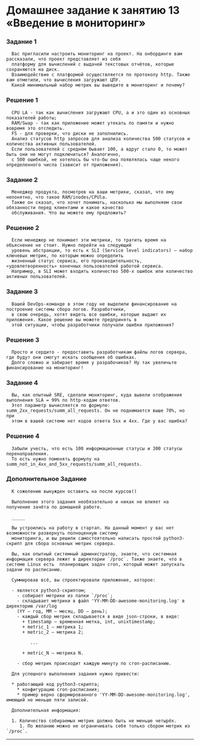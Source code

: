# Домашнее задание к занятию 13 «Введение в мониторинг»


### Задание 1
      Вас пригласили настроить мониторинг на проект. На онбординге вам рассказали, что проект представляет из себя 
      платформу для вычислений с выдачей текстовых отчётов, которые сохраняются на диск. 
      Взаимодействие с платформой осуществляется по протоколу http. Также вам отметили, что вычисления загружают ЦПУ. 
      Какой минимальный набор метрик вы выведите в мониторинг и почему?

### Решение 1
      CPU LA - так как вычисления загружают CPU, а и это один из основных показателей работы;
      RAM/Swap - так как приложение может утекать по памяти и нужно вовремя это отследить.
      FS - для проверки, что диски не заполнились.
      Анализ статусов http запросов для анализа количества 500 статусов и количества активных пользователей.
      Если пользователей с среднем бывает 100, а вдруг стало 0, то может быть они не могут подключиться? Аналогично, 
      с 500 ошибкой, не хотелось бы что-бы она появлялась чаще некого определенного числа (зависит от приложения).

### Задание 2
      Менеджер продукта, посмотрев на ваши метрики, сказал, что ему непонятно, что такое RAM/inodes/CPUla. 
      Также он сказал, что хочет понимать, насколько мы выполняем свои обязанности перед клиентами и какое качество 
      обслуживания. Что вы можете ему предложить?

### Решение 2
      Если менеджер не понимает эти метрики, то тратить время на объяснение не стоит. Нужно перейти на следующий 
      уровень абстракции, то есть к SLI (Service level indicators) — набор ключевых метрик, по которым можно определить 
      жизненный статус сервиса, его производительность, «удовлетворенность» конечных пользователей работой сервиса. 
      Например, в SLI может входить количество 500-х ошибок или количество активных пользователей.

### Задание 3
      Вашей DevOps-команде в этом году не выделили финансирование на построение системы сбора логов. Разработчики, 
      в свою очередь, хотят видеть все ошибки, которые выдают их приложения. Какое решение вы можете предпринять в 
      этой ситуации, чтобы разработчики получали ошибки приложения?

### Решение 3
      Просто и сердито - предоставить разработчикам файлы логов сервера, где будут они смогут искать сообщения об ошибках.
      Долго сложно и забирает время у разрабочиков? Ну так увеличьте финансирование на мониторинг!

### Задание 4
      Вы, как опытный SRE, сделали мониторинг, куда вывели отображения выполнения SLA = 99% по http-кодам ответов. 
      Этот параметр вычисляется по формуле: summ_2xx_requests/summ_all_requests. Он не поднимается выше 70%, но при 
      этом в вашей системе нет кодов ответа 5xx и 4xx. Где у вас ошибка?

### Решение 4
      Забыли учесть, что есть 100 информационные статусы и 300 статусы перенаправления.
      То есть нужно поменять формулу на summ_not_in_4xx_and_5xx_requests/summ_all_requests.

### Дополнительное Задание
      К сожелению вынужден оставить на после курсов((

      Выполнение этого задания необязательно и никак не влияет на получение зачёта по домашней работе.
   
      _____
      
      Вы устроились на работу в стартап. На данный момент у вас нет возможности развернуть полноценную систему 
      мониторинга, и вы решили самостоятельно написать простой python3-скрипт для сбора основных метрик сервера. 
      
      Вы, как опытный системный администратор, знаете, что системная информация сервера лежит в директории `/proc`. Также знаете, что в системе Linux есть  планировщик задач cron, который может запускать задачи по расписанию.
      
      Суммировав всё, вы спроектировали приложение, которое:
      
      - является python3-скриптом;
        - собирает метрики из папки `/proc`;
        - складывает метрики в файл 'YY-MM-DD-awesome-monitoring.log' в директорию /var/log 
        (YY — год, MM — месяц, DD — день);
        - каждый сбор метрик складывается в виде json-строки, в виде:
          + timestamp — временная метка, int, unixtimestamp;
          + metric_1 — метрика 1;
          + metric_2 — метрика 2;
        
             ...
           
          + metric_N — метрика N.
        
        - сбор метрик происходит каждую минуту по cron-расписанию.
      
      Для успешного выполнения задания нужно привести:
      
      * работающий код python3-скрипта;
        * конфигурацию cron-расписания;
        * пример верно сформированного 'YY-MM-DD-awesome-monitoring.log', имеющий не меньше пяти записей.
      
      Дополнительная информация:
      
      1. Количество собираемых метрик должно быть не меньше четырёх.
         1. По желанию можно не ограничивать себя только сбором метрик из `/proc`.
---